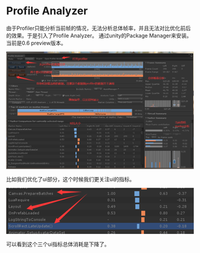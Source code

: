# Profile Analyzer

由于Profiler只能分析当前帧的情况，无法分析总体帧率，并且无法对比优化前后的效果。于是引入了Profile Analyzer。
通过unity的Package Manager来安装。当前是0.6 preview版本。

![RUNOOB 图标](../img/profiler_analyzer/profiler_analyzer.png)

比如我们优化了ui部分，这个时候我们更关注ui的指标。

![RUNOOB 图标](../img/profiler_analyzer/profiler_analyzer_result.png)

可以看到这个三个ui指标总体消耗是下降了。